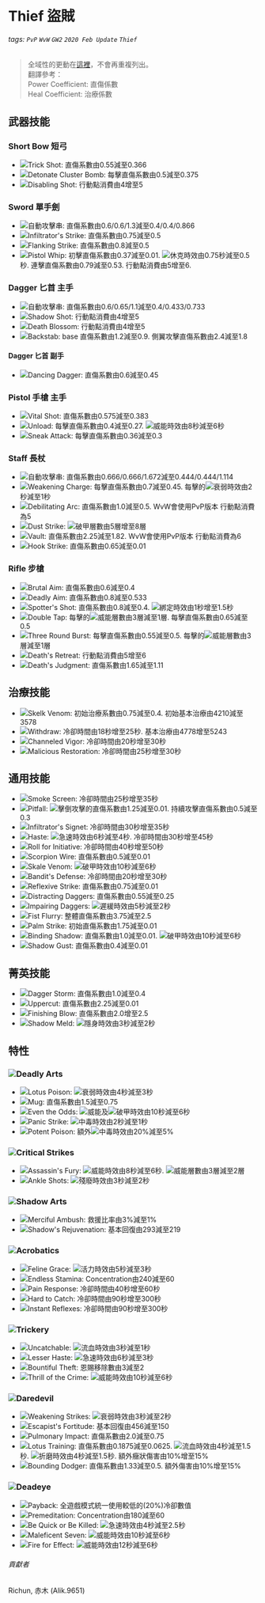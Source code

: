 # Thief 盜賊

###### tags: `PvP` `WvW` `GW2` `2020 Feb Update` `Thief`

> 全域性的更動在[這裡](https://hackmd.io/@Richun/SkSDvSXzI)，不會再重複列出。  
> 翻譯參考：  
> Power Coefficient: 直傷係數  
> Heal Coefficient: 治療係數  

## 武器技能
### Short Bow 短弓
* ![][Trick Shot]Trick Shot: 直傷系數由0.55減至0.366
* ![][Detonate Cluster Bomb]Detonate Cluster Bomb: 每擊直傷系數由0.5減至0.375
* ![][Disabling Shot]Disabling Shot: 行動點消費由4增至5

### Sword 單手劍
* ![][Slice]自動攻擊串: 直傷系數由0.6/0.6/1.3減至0.4/0.4/0.866
* ![][Infiltrator's Strike]Infiltrator's Strike: 直傷系數由0.75減至0.5
* ![][Flanking Strike]Flanking Strike: 直傷系數由0.8減至0.5
* ![][Pistol Whip]Pistol Whip: 初擊直傷系數由0.37減至0.01. ![][stun]休克時效由0.75秒減至0.5秒. 連擊直傷系數由0.79減至0.53. 行動點消費由5增至6.

### Dagger 匕首 主手
* ![][Double Strike]自動攻擊串: 直傷系數由0.6/0.65/1.1減至0.4/0.433/0.733
* ![][Shadow Shot]Shadow Shot: 行動點消費由4增至5
* ![][Death Blossom]Death Blossom: 行動點消費由4增至5
* ![][Backstab]Backstab: base 直傷系數由1.2減至0.9. 側翼攻擊直傷系數由2.4減至1.8
#### Dagger 匕首 副手
* ![][Dancing Dagger]Dancing Dagger: 直傷系數由0.6減至0.45

### Pistol 手槍 主手
* ![][Vital Shot]Vital Shot: 直傷系數由0.575減至0.383
* ![][Unload]Unload: 每擊直傷系數由0.4減至0.27. ![][might]威能時效由8秒減至6秒
* ![][Sneak Attack]Sneak Attack: 每擊直傷系數由0.36減至0.3


### Staff 長杖
* ![][Staff Strike]自動攻擊串: 直傷系數由0.666/0.666/1.672減至0.444/0.444/1.114
* ![][Weakening Charge]Weakening Charge: 每擊直傷系數由0.7減至0.45. 每擊的![][weakness]衰弱時效由2秒減至1秒
* ![][Debilitating Arc]Debilitating Arc: 直傷系數由1.0減至0.5. WvW會使用PvP版本 行動點消費為5
* ![][Dust Strike]Dust Strike: ![][vulnerability]破甲層數由5層增至8層
* ![][Vault]Vault: 直傷系數由2.25減至1.82. WvW會使用PvP版本 行動點消費為6
* ![][Hook Strike]Hook Strike: 直傷系數由0.65減至0.01

### Rifle 步槍
* ![][Brutal Aim]Brutal Aim: 直傷系數由0.6減至0.4
* ![][Deadly Aim]Deadly Aim: 直傷系數由0.8減至0.533
* ![][Spotter's Shot]Spotter's Shot: 直傷系數由0.8減至0.4. ![][immobile]綁定時效由1秒增至1.5秒
* ![][Double Tap]Double Tap: 每擊的![][might]威能層數由3層減至1層. 每擊直傷系數由0.65減至0.5
* ![][Three Round Burst]Three Round Burst: 每擊直傷系數由0.55減至0.5. 每擊的![][might]威能層數由3層減至1層
* ![][Death's Retreat]Death's Retreat: 行動點消費由5增至6
* ![][Death's Judgment]Death's Judgment: 直傷系數由1.65減至1.11

## 治療技能
* ![][Skelk Venom]Skelk Venom: 初始治療系數由0.75減至0.4. 初始基本治療由4210減至3578
* ![][Withdraw]Withdraw: 冷卻時間由18秒增至25秒. 基本治療由4778增至5243
* ![][Channeled Vigor]Channeled Vigor: 冷卻時間由20秒增至30秒
* ![][Malicious Restoration]Malicious Restoration: 冷卻時間由25秒增至30秒

## 通用技能
* ![][Smoke Screen]Smoke Screen: 冷卻時間由25秒增至35秒
* ![][Pitfall]Pitfall: ![][knockdown]擊倒攻擊的直傷系數由1.25減至0.01. 持續攻擊直傷系數由0.5減至0.3
* ![][Infiltrator's Signet]Infiltrator's Signet: 冷卻時間由30秒增至35秒
* ![][Haste]Haste: ![][quickness]急速時效由6秒減至4秒. 冷卻時間由30秒增至45秒
* ![][Roll for Initiative]Roll for Initiative: 冷卻時間由40秒增至50秒
* ![][Scorpion Wire]Scorpion Wire: 直傷系數由0.5減至0.01
* ![][Skale Venom]Skale Venom: ![][vulnerability]破甲時效由10秒減至6秒
* ![][Bandit's Defense]Bandit's Defense: 冷卻時間由20秒增至30秒
* ![][Reflexive Strike]Reflexive Strike: 直傷系數由0.75減至0.01
* ![][Distracting Daggers]Distracting Daggers: 直傷系數由0.55減至0.25
* ![][Impairing Daggers]Impairing Daggers: ![][slow]遲緩時效由5秒減至2秒
* ![][Fist Flurry]Fist Flurry: 整體直傷系數由3.75減至2.5
* ![][Palm Strike]Palm Strike: 初始直傷系數由1.75減至0.01
* ![][Binding Shadow]Binding Shadow: 直傷系數由1.0減至0.01. ![][vulnerability]破甲時效由10秒減至6秒
* ![][Shadow Gust]Shadow Gust: 直傷系數由0.4減至0.01

## 菁英技能
* ![][Dagger Storm]Dagger Storm: 直傷系數由1.0減至0.4
* ![][Uppercut]Uppercut: 直傷系數由2.25減至0.01
* ![][Finishing Blow]Finishing Blow: 直傷系數由2.0增至2.5
* ![][Shadow Meld]Shadow Meld: ![][stealth]隱身時效由3秒減至2秒

## 特性
### ![][Deadly Arts]Deadly Arts
* ![][Lotus Poison]Lotus Poison: ![][weakness]衰弱時效由4秒減至3秒
* ![][Mug]Mug: 直傷系數由1.5減至0.75
* ![][Even the Odds]Even the Odds: ![][might]威能及![][vulnerability]破甲時效由10秒減至6秒
* ![][Panic Strike]Panic Strike: ![][poisoned]中毒時效由2秒減至1秒
* ![][Potent Poison]Potent Poison: 額外![][poisoned]中毒時效由20%減至5%

### ![][Critical Strikes]Critical Strikes
* ![][Assassin's Fury]Assassin's Fury: ![][might]威能時效由8秒減至6秒. ![][might]威能層數由3層減至2層
* ![][Ankle Shots]Ankle Shots: ![][crippled]殘廢時效由3秒減至2秒

### ![][Shadow Arts]Shadow Arts
* ![][Merciful Ambush]Merciful Ambush: 救援比率由3%減至1%
* ![][Shadow's Rejuvenation]Shadow's Rejuvenation: 基本回復由293減至219

### ![][Acrobatics]Acrobatics
* ![][Feline Grace]Feline Grace: ![][vigor]活力時效由5秒減至3秒
* ![][Endless Stamina]Endless Stamina: Concentration由240減至60
* ![][Pain Response]Pain Response: 冷卻時間由40秒增至60秒
* ![][Hard to Catch]Hard to Catch: 冷卻時間由90秒增至300秒
* ![][Instant Reflexes]Instant Reflexes: 冷卻時間由90秒增至300秒

### ![][Trickery]Trickery
* ![][Uncatchable]Uncatchable: ![][bleeding]流血時效由3秒減至1秒
* ![][Lesser Haste]Lesser Haste: ![][quickness]急速時效由6秒減至3秒
* ![][Bountiful Theft]Bountiful Theft: 恩賜移除數由3減至2
* ![][Thrill of the Crime]Thrill of the Crime: ![][might]威能時效由10秒減至6秒

### ![][Daredevil]Daredevil
* ![][Weakening Strikes]Weakening Strikes: ![][weakness]衰弱時效由3秒減至2秒
* ![][Escapist's Fortitude]Escapist's Fortitude: 基本回復由456減至150
* ![][Pulmonary Impact]Pulmonary Impact: 直傷系數由2.0減至0.75
* ![][Lotus Training]Lotus Training: 直傷系數由0.1875減至0.0625. ![][bleeding]流血時效由4秒減至1.5秒. ![][torment]折磨時效由4秒減至1.5秒. 額外癥狀傷害由10%增至15%
* ![][Bounding Dodger]Bounding Dodger: 直傷系數由1.33減至0.5. 額外傷害由10%增至15%

### ![][Deadeye]Deadeye
* ![][Payback]Payback: 全遊戲模式統一使用較低的(20%)冷卻數值
* ![][Premeditation]Premeditation: Concentration由180減至60
* ![][Be Quick or Be Killed]Be Quick or Be Killed: ![][quickness]急速時效由4秒減至2.5秒
* ![][Maleficent Seven]Maleficent Seven: ![][might]威能時效由10秒減至6秒
* ![][Fire for Effect]Fire for Effect: ![][might]威能時效由12秒減至6秒

###### 貢獻者
Richun, 赤木 (Alik.9651)

[底下這些別動，上面才是正文]: https://wiki.guildwars2.com

[aegis]: https://wiki.guildwars2.com/images/thumb/e/e5/Aegis.png/20px-Aegis.png
[alarcity]: https://wiki.guildwars2.com/images/thumb/4/4c/Alacrity.png/20px-Alacrity.png
[fury]: https://wiki.guildwars2.com/images/thumb/4/46/Fury.png/20px-Fury.png
[might]: https://wiki.guildwars2.com/images/thumb/7/7c/Might.png/20px-Might.png
[protection]: https://wiki.guildwars2.com/images/thumb/6/6c/Protection.png/20px-Protection.png
[quickness]: https://wiki.guildwars2.com/images/thumb/b/b4/Quickness.png/20px-Quickness.png
[regeneration]: https://wiki.guildwars2.com/images/thumb/5/53/Regeneration.png/20px-Regeneration.png
[resistance]: https://wiki.guildwars2.com/images/thumb/4/4b/Resistance.png/20px-Resistance.png
[retaliation]: https://wiki.guildwars2.com/images/thumb/5/53/Retaliation.png/20px-Retaliation.png
[stability]: https://wiki.guildwars2.com/images/thumb/a/ae/Stability.png/20px-Stability.png
[swiftness]: https://wiki.guildwars2.com/images/thumb/a/af/Swiftness.png/20px-Swiftness.png
[vigor]: https://wiki.guildwars2.com/images/thumb/f/f4/Vigor.png/20px-Vigor.png
[bleeding]: https://wiki.guildwars2.com/images/thumb/3/33/Bleeding.png/20px-Bleeding.png
[burning]: https://wiki.guildwars2.com/images/thumb/4/45/Burning.png/20px-Burning.png
[confusion]: https://wiki.guildwars2.com/images/thumb/e/e6/Confusion.png/20px-Confusion.png
[poisoned]: https://wiki.guildwars2.com/images/thumb/1/11/Poisoned.png/20px-Poisoned.png
[torment]: https://wiki.guildwars2.com/images/thumb/0/08/Torment.png/20px-Torment.png
[blinded]: https://wiki.guildwars2.com/images/thumb/3/33/Blinded.png/20px-Blinded.png
[chilled]: https://wiki.guildwars2.com/images/thumb/a/a6/Chilled.png/20px-Chilled.png
[crippled]: https://wiki.guildwars2.com/images/thumb/f/fb/Crippled.png/20px-Crippled.png
[fear]: https://wiki.guildwars2.com/images/thumb/e/e6/Fear.png/20px-Fear.png
[immobile]: https://wiki.guildwars2.com/images/thumb/3/32/Immobile.png/20px-Immobile.png
[slow]: https://wiki.guildwars2.com/images/thumb/f/f5/Slow.png/20px-Slow.png
[taunt]: https://wiki.guildwars2.com/images/thumb/c/cc/Taunt.png/20px-Taunt.png
[weakness]: https://wiki.guildwars2.com/images/thumb/f/f9/Weakness.png/20px-Weakness.png
[vulnerability]: https://wiki.guildwars2.com/images/thumb/a/af/Vulnerability.png/20px-Vulnerability.png
[stealth]: https://wiki.guildwars2.com/images/thumb/1/19/Stealth.png/20px-Stealth.png
[revealed]: https://wiki.guildwars2.com/images/thumb/d/db/Revealed.png/20px-Revealed.png
[daze]: https://wiki.guildwars2.com/images/thumb/7/79/Daze.png/20px-Daze.png
[stun]: https://wiki.guildwars2.com/images/thumb/9/97/Stun.png/20px-Stun.png
[knockdown]: https://wiki.guildwars2.com/images/thumb/3/36/Knockdown.png/20px-Knockdown.png
[pull]: https://wiki.guildwars2.com/images/thumb/a/a4/Radius.png/20px-Radius.png
[knockback]: https://wiki.guildwars2.com/images/thumb/c/ca/Knockback.png/20px-Knockback.png
[launch]: https://wiki.guildwars2.com/images/thumb/6/68/Launch.png/20px-Launch.png
[float]: https://wiki.guildwars2.com/images/thumb/c/c8/Float.png/20px-Float.png
[sink]: https://wiki.guildwars2.com/images/thumb/6/66/Sink.png/20px-Sink.png
[superspeed]: https://wiki.guildwars2.com/images/thumb/1/1a/Super_Speed.png/20px-Super_Speed.png
[breakstun]: https://wiki.guildwars2.com/images/thumb/7/7a/Breaks_stun.png/20px-Breaks_stun.png
[barrier]: https://wiki.guildwars2.com/images/thumb/c/cc/Barrier.png/20px-Barrier.png
[chaos aura]: https://wiki.guildwars2.com/images/thumb/1/1b/Chaos_Armor.png/20px-Chaos_Armor.png
[dark aura]: https://wiki.guildwars2.com/images/thumb/e/ef/Dark_Aura.png/20px-Dark_Aura.png
[fire aura]: https://wiki.guildwars2.com/images/thumb/1/18/Fire_Shield.png/20px-Fire_Shield.png
[frost aura]: https://wiki.guildwars2.com/images/thumb/6/68/Frost_Aura.png/20px-Frost_Aura.png
[light aura]: https://wiki.guildwars2.com/images/thumb/5/5a/Light_Aura.png/20px-Light_Aura.png
[magnetic aura]: https://wiki.guildwars2.com/images/thumb/5/5a/Magnetic_Aura.png/20px-Magnetic_Aura.png
[shocking aura]: https://wiki.guildwars2.com/images/thumb/3/31/Shocking_Aura.png/20px-Shocking_Aura.png

[Trick Shot]: https://wiki.guildwars2.com/images/thumb/a/af/Trick_Shot.png/32px-Trick_Shot.png
[Detonate Cluster Bomb]: https://wiki.guildwars2.com/images/thumb/6/68/Detonate_Cluster.png/32px-Detonate_Cluster.png
[Disabling Shot]: https://wiki.guildwars2.com/images/thumb/5/52/Disabling_Shot_%28thief_short_bow_skill%29.png/32px-Disabling_Shot_%28thief_short_bow_skill%29.png
[Double Strike]: https://wiki.guildwars2.com/images/thumb/6/65/Double_Strike.png/32px-Double_Strike.png
[Infiltrator's Strike]: https://wiki.guildwars2.com/images/thumb/2/2c/Infiltrator%27s_Strike.png/32px-Infiltrator%27s_Strike.png
[Flanking Strike]: https://wiki.guildwars2.com/images/thumb/1/1f/Flanking_Strike.png/32px-Flanking_Strike.png
[Pistol Whip]: https://wiki.guildwars2.com/images/thumb/3/37/Pistol_Whip.png/32px-Pistol_Whip.png
[Slice]: https://wiki.guildwars2.com/images/thumb/5/5f/Slice_%28thief_skill%29.png/32px-Slice_%28thief_skill%29.png
[Shadow Shot]: https://wiki.guildwars2.com/images/thumb/3/36/Shadow_Shot.png/32px-Shadow_Shot.png
[Death Blossom]: https://wiki.guildwars2.com/images/thumb/7/78/Death_Blossom.png/32px-Death_Blossom.png
[Backstab]: https://wiki.guildwars2.com/images/thumb/7/7a/Backstab.png/32px-Backstab.png
[Vital Shot]: https://wiki.guildwars2.com/images/thumb/7/76/Vital_Shot.png/32px-Vital_Shot.png
[Unload]: https://wiki.guildwars2.com/images/thumb/f/f0/Unload.png/32px-Unload.png
[Sneak Attack]: https://wiki.guildwars2.com/images/thumb/1/16/Sneak_Attack.png/32px-Sneak_Attack.png
[Dancing Dagger]: https://wiki.guildwars2.com/images/thumb/0/00/Dancing_Dagger.png/32px-Dancing_Dagger.png
[Staff Strike]: https://wiki.guildwars2.com/images/thumb/0/08/Staff_Strike.png/32px-Staff_Strike.png
[Weakening Charge]: https://wiki.guildwars2.com/images/thumb/f/f7/Weakening_Charge.png/32px-Weakening_Charge.png
[Debilitating Arc]: https://wiki.guildwars2.com/images/thumb/7/7f/Debilitating_Arc.png/32px-Debilitating_Arc.png
[Dust Strike]: https://wiki.guildwars2.com/images/thumb/1/15/Dust_Strike.png/32px-Dust_Strike.png
[Vault]: https://wiki.guildwars2.com/images/thumb/c/c9/Vault.png/32px-Vault.png
[Hook Strike]: https://wiki.guildwars2.com/images/thumb/6/62/Hook_Strike.png/32px-Hook_Strike.png
[Brutal Aim]: https://wiki.guildwars2.com/images/thumb/c/c0/Brutal_Aim.png/32px-Brutal_Aim.png
[Deadly Aim]: https://wiki.guildwars2.com/images/thumb/5/5d/Deadly_Aim.png/32px-Deadly_Aim.png
[Spotter's Shot]: https://wiki.guildwars2.com/images/thumb/5/5e/Spotter%27s_Shot.png/32px-Spotter%27s_Shot.png
[Double Tap]: https://wiki.guildwars2.com/images/thumb/7/7c/Double_Tap.png/32px-Double_Tap.png
[Three Round Burst]: https://wiki.guildwars2.com/images/thumb/8/86/Three_Round_Burst.png/32px-Three_Round_Burst.png
[Death's Retreat]: https://wiki.guildwars2.com/images/thumb/3/3b/Death%27s_Retreat.png/32px-Death%27s_Retreat.png
[Death's Judgment]: https://wiki.guildwars2.com/images/thumb/5/57/Death%27s_Judgment.png/32px-Death%27s_Judgment.png
[Skelk Venom]: https://wiki.guildwars2.com/images/thumb/7/75/Skelk_Venom.png/32px-Skelk_Venom.png
[Withdraw]: https://wiki.guildwars2.com/images/thumb/f/f1/Withdraw.png/32px-Withdraw.png
[Channeled Vigor]: https://wiki.guildwars2.com/images/thumb/a/a1/Channeled_Vigor.png/32px-Channeled_Vigor.png
[Malicious Restoration]: https://wiki.guildwars2.com/images/thumb/f/f7/Malicious_Restoration.png/32px-Malicious_Restoration.png
[Smoke Screen]: https://wiki.guildwars2.com/images/thumb/e/e5/Smoke_Screen.png/32px-Smoke_Screen.png
[Pitfall]: https://wiki.guildwars2.com/images/thumb/6/67/Pitfall.png/32px-Pitfall.png
[Infiltrator's Signet]: https://wiki.guildwars2.com/images/thumb/8/8e/Infiltrator%27s_Signet.png/32px-Infiltrator%27s_Signet.png
[Haste]: https://wiki.guildwars2.com/images/thumb/3/35/Haste.png/32px-Haste.png
[Roll for Initiative]: https://wiki.guildwars2.com/images/thumb/8/80/Roll_for_Initiative.png/32px-Roll_for_Initiative.png
[Scorpion Wire]: https://wiki.guildwars2.com/images/thumb/c/c8/Scorpion_Wire.png/32px-Scorpion_Wire.png
[Skale Venom]: https://wiki.guildwars2.com/images/thumb/1/14/Skale_Venom.png/32px-Skale_Venom.png
[Bandit's Defense]: https://wiki.guildwars2.com/images/thumb/a/a1/Bandit%27s_Defense.png/32px-Bandit%27s_Defense.png
[Reflexive Strike]: https://wiki.guildwars2.com/images/thumb/9/97/Reflexive_Strike.png/32px-Reflexive_Strike.png
[Distracting Daggers]: https://wiki.guildwars2.com/images/thumb/7/77/Distracting_Daggers.png/32px-Distracting_Daggers.png
[Impairing Daggers]: https://wiki.guildwars2.com/images/thumb/9/94/Impairing_Daggers.png/32px-Impairing_Daggers.png
[Fist Flurry]: https://wiki.guildwars2.com/images/thumb/b/b9/Fist_Flurry.png/32px-Fist_Flurry.png
[Palm Strike]: https://wiki.guildwars2.com/images/thumb/1/1a/Palm_Strike.png/32px-Palm_Strike.png
[Binding Shadow]: https://wiki.guildwars2.com/images/thumb/6/65/Binding_Shadow.png/32px-Binding_Shadow.png
[Shadow Gust]: https://wiki.guildwars2.com/images/thumb/5/5e/Shadow_Gust.png/32px-Shadow_Gust.png
[Dagger Storm]: https://wiki.guildwars2.com/images/thumb/c/c0/Dagger_Storm.png/32px-Dagger_Storm.png
[Uppercut]: https://wiki.guildwars2.com/images/thumb/3/3b/Uppercut_%28Daredevil_skill%29.png/32px-Uppercut_%28Daredevil_skill%29.png
[Finishing Blow]: https://wiki.guildwars2.com/images/thumb/a/a4/Finishing_Blow.png/32px-Finishing_Blow.png
[Shadow Meld]: https://wiki.guildwars2.com/images/thumb/3/32/Shadow_Meld.png/32px-Shadow_Meld.png
[Deadly Arts]: https://wiki.guildwars2.com/images/thumb/5/5b/Deadly_Arts.png/32px-Deadly_Arts.png
[Critical Strikes]: https://wiki.guildwars2.com/images/thumb/e/e3/Critical_Strikes.png/32px-Critical_Strikes.png
[Shadow Arts]: https://wiki.guildwars2.com/images/thumb/e/e1/Shadow_Arts.png/32px-Shadow_Arts.png
[Acrobatics]: https://wiki.guildwars2.com/images/thumb/d/db/Acrobatics.png/32px-Acrobatics.png
[Trickery]: https://wiki.guildwars2.com/images/thumb/e/e6/Trickery.png/32px-Trickery.png
[Daredevil]: https://wiki.guildwars2.com/images/thumb/8/8f/Daredevil.png/32px-Daredevil.png
[Deadeye]: https://wiki.guildwars2.com/images/thumb/0/0f/Deadeye.png/32px-Deadeye.png
[Lotus Poison]: https://wiki.guildwars2.com/images/thumb/5/5c/Lotus_Poison.png/32px-Lotus_Poison.png
[Mug]: https://wiki.guildwars2.com/images/thumb/2/28/Mug.png/32px-Mug.png
[Even the Odds]: https://wiki.guildwars2.com/images/thumb/7/74/Even_the_Odds.png/32px-Even_the_Odds.png
[Panic Strike]: https://wiki.guildwars2.com/images/thumb/b/bc/Panic_Strike.png/32px-Panic_Strike.png
[Potent Poison]: https://wiki.guildwars2.com/images/thumb/a/a6/Potent_Poison.png/32px-Potent_Poison.png
[Assassin's Fury]: https://wiki.guildwars2.com/images/thumb/d/de/Assassin%27s_Fury.png/32px-Assassin%27s_Fury.png
[Ankle Shots]: https://wiki.guildwars2.com/images/thumb/9/9f/Ankle_Shots.png/32px-Ankle_Shots.png
[Merciful Ambush]: https://wiki.guildwars2.com/images/thumb/8/80/Merciful_Ambush.png/32px-Merciful_Ambush.png
[Shadow's Rejuvenation]: https://wiki.guildwars2.com/images/thumb/1/16/Shadow%27s_Rejuvenation.png/32px-Shadow%27s_Rejuvenation.png
[Feline Grace]: https://wiki.guildwars2.com/images/thumb/6/6e/Feline_Grace.png/32px-Feline_Grace.png
[Endless Stamina]: https://wiki.guildwars2.com/images/thumb/8/81/Endless_Stamina.png/32px-Endless_Stamina.png
[Pain Response]: https://wiki.guildwars2.com/images/thumb/f/f8/Pain_Response.png/32px-Pain_Response.png
[Hard to Catch]: https://wiki.guildwars2.com/images/thumb/3/33/Hard_to_Catch.png/32px-Hard_to_Catch.png
[Instant Reflexes]: https://wiki.guildwars2.com/images/thumb/7/7d/Instant_Reflexes.png/32px-Instant_Reflexes.png
[Uncatchable]: https://wiki.guildwars2.com/images/thumb/c/cf/Uncatchable.png/32px-Uncatchable.png
[Lesser Haste]: https://wiki.guildwars2.com/images/thumb/3/35/Haste.png/32px-Haste.png
[Bountiful Theft]: https://wiki.guildwars2.com/images/thumb/3/34/Bountiful_Theft.png/32px-Bountiful_Theft.png
[Thrill of the Crime]: https://wiki.guildwars2.com/images/thumb/3/39/Thrill_of_the_Crime.png/32px-Thrill_of_the_Crime.png
[Weakening Strikes]: https://wiki.guildwars2.com/images/thumb/7/7c/Weakening_Strikes.png/32px-Weakening_Strikes.png
[Escapist's Fortitude]: https://wiki.guildwars2.com/images/thumb/4/41/Escapist%27s_Fortitude.png/32px-Escapist%27s_Fortitude.png
[Pulmonary Impact]: https://wiki.guildwars2.com/images/thumb/1/1a/Palm_Strike.png/32px-Palm_Strike.png
[Lotus Training]: https://wiki.guildwars2.com/images/thumb/e/ea/Lotus_Training.png/32px-Lotus_Training.png
[Bounding Dodger]: https://wiki.guildwars2.com/images/thumb/3/30/Bounding_Dodger.png/32px-Bounding_Dodger.png
[Payback]: https://wiki.guildwars2.com/images/thumb/a/a0/Payback.png/32px-Payback.png
[Premeditation]: https://wiki.guildwars2.com/images/thumb/d/d7/Premeditation.png/32px-Premeditation.png
[Be Quick or Be Killed]: https://wiki.guildwars2.com/images/thumb/3/34/Be_Quick_or_Be_Killed.png/32px-Be_Quick_or_Be_Killed.png
[Maleficent Seven]: https://wiki.guildwars2.com/images/thumb/9/94/Maleficent_Seven.png/32px-Maleficent_Seven.png
[Fire for Effect]: https://wiki.guildwars2.com/images/thumb/4/42/Fire_for_Effect.png/32px-Fire_for_Effect.png
